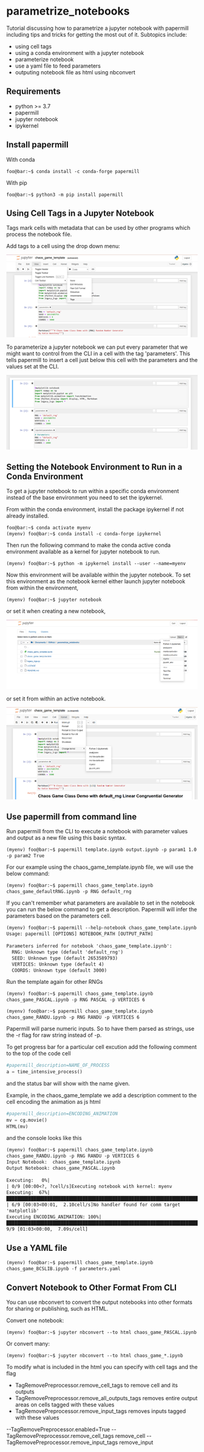 # parametrize_notebooks
 Tutorial discussing how to parametrize a jupyter notebook with papermill including tips and tricks for getting the most out of it. Subtopics include:
 - using cell tags
 - using a conda environment with a jupyter notebook
 - parameterize notebook
 - use a yaml file to feed parameters
 - outputing notebook file as html using nbconvert
 
 ## Requirements
 - python >= 3.7
 - papermill 
 - jupyter notebook
 - ipykernel
 
 ## Install papermill
 With conda
 ```console
 foo@bar:~$ conda install -c conda-forge papermill
 ```
 With pip
 ```console
 foo@bar:~$ python3 -m pip install papermill
 ```
 
 ## Using Cell Tags in a Jupyter Notebook
 
 Tags mark cells with metadata that can be used by other programs which process the notebook file. 
 
 Add tags to a cell using the drop down menu: 
 
 ![Tags](jupyter_tags.png)
 
 To parameterize a jupyter notebook we can put every parameter that we might want to control from the CLI in a cell with the tag 'parameters'. This tells papermill to insert a cell just below this cell with the parameters and the values set at the CLI.
 
 ![ParametersInjected](injected_parameters.png)

 
 
 ## Setting the Notebook Environment to Run in a Conda Environment
 
 To get a jupyter notebook to run within a specific conda environment instead of the base environment you need to set the ipykernel.
 
 From within the conda environment, install the package ipykernel if not already installed.
 ```console
 foo@bar:~$ conda activate myenv
 (myenv) foo@bar:~$ conda install -c conda-forge ipykernel
 ```
 Then run the following command to make the conda active conda environment available as a kernel for jupyter notebook to run.

 ```console
 (myenv) foo@bar:~$ python -m ipykernel install --user --name=myenv
 ```
 Now this environment will be available within the jupyter notebook. To set this environment as the notebook kernel either launch jupyter   notebook from within the environment,
 ```console
 (myenv) foo@bar:~$ jupyter notebook
 ```
 or set it when creating a new notebook,
 
 ![New Kernel](jupyter_new_kernel.png)
 
 or set it from within an active notebook.

 ![Within_Kernel](jupyter_within_kernel.png)
 
 ## Use papermill from command line
 
 Run papermill from the CLI to execute a notebook with parameter values and output as a new file using this basic syntax.
 
 ```console
 (myenv) foo@bar:~$ papermill template.ipynb output.ipynb -p param1 1.0 -p param2 True
 ```
 
 For our example using the chaos_game_template.ipynb file, we will use the below command:
 
 ```console
 (myenv) foo@bar:~$ papermill chaos_game_template.ipynb chaos_game_defaultRNG.ipynb -p RNG default_rng
 ```
 
 If you can't remember what parameters are available to set in the notebook you can run the below command to get a description. Papermill will infer the parameters based on the parameters cell.
```console
(myenv) foo@bar:~$ papermill --help-notebook chaos_game_template.ipynb
Usage: papermill [OPTIONS] NOTEBOOK_PATH [OUTPUT_PATH]

Parameters inferred for notebook 'chaos_game_template.ipynb':
  RNG: Unknown type (default 'default_rng')
  SEED: Unknown type (default 2653589793)
  VERTICES: Unknown type (default 4)
  COORDS: Unknown type (default 3000)
```

Run the template again for other RNGs

 ```console
 (myenv) foo@bar:~$ papermill chaos_game_template.ipynb chaos_game_PASCAL.ipynb -p RNG PASCAL -p VERTICES 6
 ```
 ```console
 (myenv) foo@bar:~$ papermill chaos_game_template.ipynb chaos_game_RANDU.ipynb -p RNG RANDU -p VERTICES 6
 ```
 Papermill will parse numeric inputs. So to have them parsed as strings, use the -r flag for raw string instead of -p.
 
 
 To get progress bar for a particular cell excution add the following comment to the top of the code cell
 
 ```python
 #papermill_description=NAME_OF_PROCESS
 a = time_intensive_process()
 ```
 and the status bar will show with the name given.
 
 Example, in the chaos_game_template we add a description comment to the cell encoding the animation as js html
 ```python
 #papermill_description=ENCODING_ANIMATION
 mv = cg.movie()
 HTML(mv)
 ```
 and the console looks like this
 ```console
 (myenv) foo@bar:~$ papermill chaos_game_template.ipynb chaos_game_RANDU.ipynb -p RNG RANDU -p VERTICES 6
 Input Notebook:  chaos_game_template.ipynb
Output Notebook: chaos_game_PASCAL.ipynb

 Executing:   0%|                                                                                                                                   | 0/9 [00:00<?, ?cell/s]Executing notebook with kernel: myenv
Executing:  67%|██████████████████████████████████████████████████████████████████████████████████                                         | 6/9 [00:03<00:01,  2.10cell/s]No handler found for comm target 'matplotlib'
Executing ENCODING_ANIMATION: 100%|████████████████████████████████████████████████████████████████████████████████████████████████████████| 9/9 [01:03<00:00,  7.09s/cell]
```
 
 ## Use a YAML file 
 ```console
 (myenv) foo@bar:~$ papermill chaos_game_template.ipynb chaos_game_BCSLIB.ipynb -f parameters.yaml
 ```
 
 ## Convert Notebook to Other Format From CLI
 
 You can use nbconvert to convert the output notebooks into other formats for sharing or publishing, such as HTML. 
 
 Convert one notebook:
 ```console
 (myenv) foo@bar:~$ jupyter nbconvert --to html chaos_game_PASCAL.ipynb
 ```
 
 Or convert many:
 ```console
 (myenv) foo@bar:~$ jupyter nbconvert --to html chaos_game_*.ipynb
 ```
 
 To modify what is included in the html you can specify with cell tags and the flag 
 
 - TagRemovePreprocessor.remove_cell_tags 
         to remove cell and its outputs
 - TagRemovePreprocessor.remove_all_outputs_tags 
         removes entire output areas on cells tagged with these values
 - TagRemovePreprocessor.remove_input_tags 
         removes inputs tagged with these values

 
 --TagRemovePreprocessor.enabled=True --TagRemovePreprocessor.remove_cell_tags remove_cell --TagRemovePreprocessor.remove_input_tags remove_input

